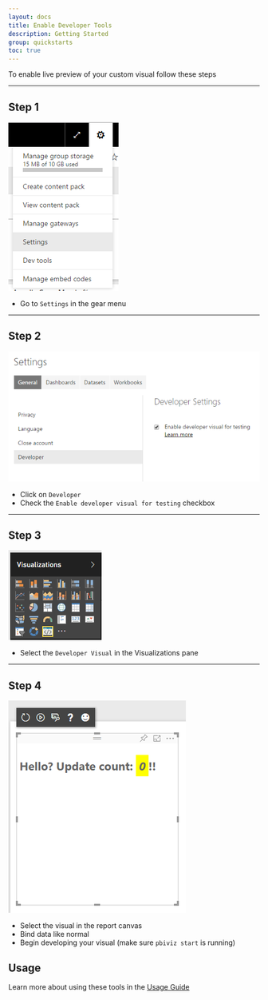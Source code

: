 ```yaml
---
layout: docs
title: Enable Developer Tools
description: Getting Started
group: quickstarts
toc: true
---
```


To enable live preview of your custom visual follow these steps

----------

## Step 1

![](images/portalEnable1.png)

* Go to `Settings` in the gear menu

----------

## Step 2

![](images/portalEnable2.png)

* Click on `Developer`
* Check the `Enable developer visual for testing` checkbox

----------

## Step 3

![](images/portalEnable3.png)

* Select the `Developer Visual` in the Visualizations pane

----------

## Step 4

![](images/portalEnable4.png)

* Select the visual in the report canvas
* Bind data like normal
* Begin developing your visual (make sure `pbiviz start` is running)

## Usage

Learn more about using these tools in the [Usage Guide](usage.md)